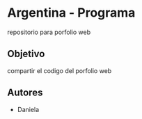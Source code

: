 # Argentina - Programa 

repositorio para porfolio web 

## Objetivo 

compartir el codigo del porfolio web 

## Autores

* Daniela 
